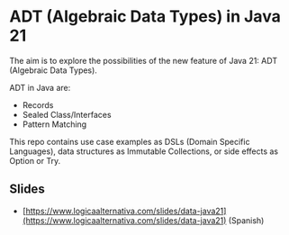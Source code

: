 
# ADT (Algebraic Data Types) in Java 21

The aim is to explore the possibilities of the new feature of Java 21: ADT (Algebraic Data Types).

ADT in Java are:

- Records
- Sealed Class/Interfaces
- Pattern Matching

This repo contains use case examples as DSLs (Domain Specific Languages), data structures as Immutable Collections, or side effects as Option or Try.

## Slides 

 - [https://www.logicaalternativa.com/slides/data-java21](https://www.logicaalternativa.com/slides/data-java21) (Spanish)
